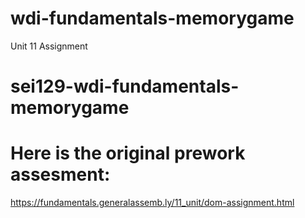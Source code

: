 # wdi-fundamentals-memorygame

Unit 11 Assignment

# sei129-wdi-fundamentals-memorygame

# Here is the original prework assesment:

https://fundamentals.generalassemb.ly/11_unit/dom-assignment.html
